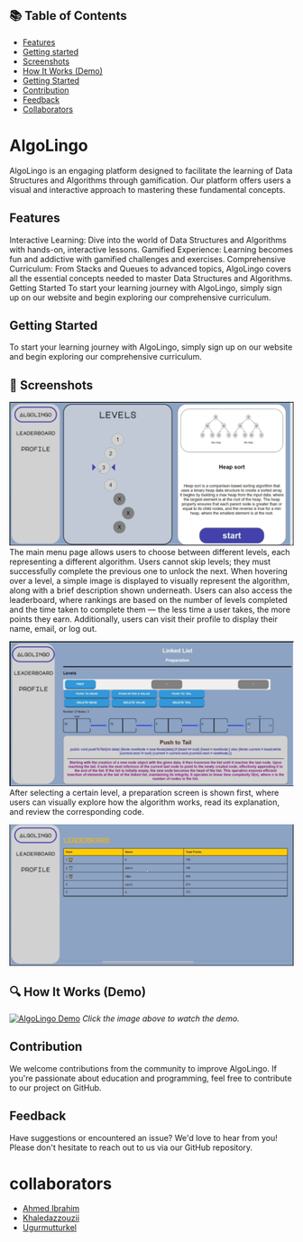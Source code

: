 ## 📚 Table of Contents
- [Features](#features)
- [Getting started](#Getting-Started)
- [Screenshots](#-screenshots)
- [How It Works (Demo)](#-how-it-works-demo)
- [Getting Started](#getting-started)
- [Contribution](#contribution)
- [Feedback](#feedback)
- [Collaborators](#collaborators)

# AlgoLingo

AlgoLingo is an engaging platform designed to facilitate the learning of Data Structures and Algorithms through gamification. Our platform offers users a visual and interactive approach to mastering these fundamental concepts.

## Features
Interactive Learning: Dive into the world of Data Structures and Algorithms with hands-on, interactive lessons.
Gamified Experience: Learning becomes fun and addictive with gamified challenges and exercises.
Comprehensive Curriculum: From Stacks and Queues to advanced topics, AlgoLingo covers all the essential concepts needed to master Data Structures and Algorithms.
Getting Started
To start your learning journey with AlgoLingo, simply sign up on our website and begin exploring our comprehensive curriculum.

## Getting Started
To start your learning journey with AlgoLingo, simply sign up on our website and begin exploring our comprehensive curriculum.

## 📸 Screenshots

![Main menu](/IMG_1413.jpg)
The main menu page allows users to choose between different levels, each representing a different algorithm. Users cannot skip levels; they must successfully complete the previous one to unlock the next.
When hovering over a level, a simple image is displayed to visually represent the algorithm, along with a brief description shown underneath.
Users can also access the leaderboard, where rankings are based on the number of levels completed and the time taken to complete them — the less time a user takes, the more points they earn.
Additionally, users can visit their profile to display their name, email, or log out.

![Linked list preparation level](/IMG_1414.jpg)
After selecting a certain level, a preparation screen is shown first, where users can visually explore how the algorithm works, read its explanation, and review the corresponding code.

![Leaderboard](/IMG_1415.jpg)


## 🔍 How It Works (Demo)

[![AlgoLingo Demo](https://img.youtube.com/vi/GEijVZECr7Q/0.jpg)](https://www.youtube.com/watch?v=GEijVZECr7Q)
*Click the image above to watch the demo.*

## Contribution
We welcome contributions from the community to improve AlgoLingo. If you're passionate about education and programming, feel free to contribute to our project on GitHub.

## Feedback
Have suggestions or encountered an issue? We'd love to hear from you! Please don't hesitate to reach out to us via our GitHub repository.


# collaborators

- [Ahmed Ibrahim](https://github.com/a77med-Ibrahim)
- [Khaledazzouzii](https://github.com/Khaledazzouzii)
- [Ugurmutturkel](https://github.com/Ugurmutturkel)
